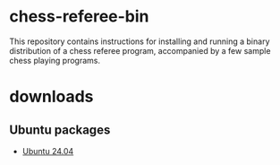 # chess-referee-bin

This repository contains instructions for installing and running a binary distribution of a chess referee program, accompanied by a few sample chess playing programs.

# downloads

## Ubuntu packages
 - [Ubuntu 24.04]()
